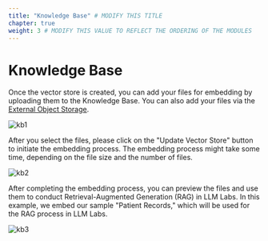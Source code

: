 ```yaml
---
title: "Knowledge Base" # MODIFY THIS TITLE
chapter: true
weight: 3 # MODIFY THIS VALUE TO REFLECT THE ORDERING OF THE MODULES
---
```


# Knowledge Base <!-- MODIFY THIS HEADING -->
Once the vector store is created, you can add your files for embedding by uploading them to the Knowledge Base. You can also add your files via the [External Object Storage](https://docs.datasaur.ai/llm-projects/vector-store/external-object-storage).

![kb1](/images/kb1.png) 

After you select the files, please click on the "Update Vector Store" button to initiate the embedding process. The embedding process might take some time, depending on the file size and the number of files.

![kb2](/images/kb2.png) 

After completing the embedding process, you can preview the files and use them to conduct Retrieval-Augmented Generation (RAG) in LLM Labs. In this example, we embed our sample "Patient Records," which will be used for the RAG process in LLM Labs.

![kb3](/images/kb3.png) 
